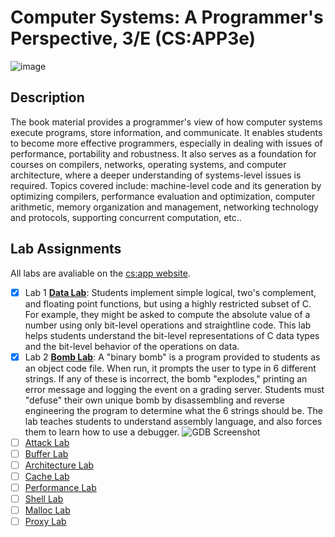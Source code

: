 # Computer Systems: A Programmer's Perspective, 3/E (CS:APP3e)
![image](https://github.com/user-attachments/assets/08041e99-861f-464b-b664-dbbcc320fd8c)

## Description
The book material provides a programmer's view of how computer systems execute programs, store information, and communicate. It enables students to become more effective programmers, especially in dealing with issues of performance, portability and robustness. It also serves as a foundation for courses on compilers, networks, operating systems, and computer architecture, where a deeper understanding of systems-level issues is required. Topics covered include: machine-level code and its generation by optimizing compilers, performance evaluation and optimization, computer arithmetic, memory organization and management, networking technology and protocols, supporting concurrent computation, etc..

## Lab Assignments
All labs are avaliable on the [cs:app website](https://csapp.cs.cmu.edu/).

- [x] Lab 1 [**Data Lab**](https://github.com/notDroid/CS-APP/tree/main/Lab1-DataLab): Students implement simple logical, two's complement, and floating point functions, but using a highly restricted subset of C. For example, they might be asked to compute the absolute value of a number using only bit-level operations and straightline code. This lab helps students understand the bit-level representations of C data types and the bit-level behavior of the operations on data.
- [x] Lab 2 [**Bomb Lab**](https://github.com/notDroid/CS-APP/tree/main/Lab2-BombLab): A "binary bomb" is a program provided to students as an object code file. When run, it prompts the user to type in 6 different strings. If any of these is incorrect, the bomb "explodes," printing an error message and logging the event on a grading server. Students must "defuse" their own unique bomb by disassembling and reverse engineering the program to determine what the 6 strings should be. The lab teaches students to understand assembly language, and also forces them to learn how to use a debugger.
![GDB Screenshot](https://github.com/user-attachments/assets/df5e4774-7642-4897-9148-d4a2c7e4f658)
- [ ] [Attack Lab]()
- [ ] [Buffer Lab]()
- [ ] [Architecture Lab]()
- [ ] [Cache Lab]()
- [ ] [Performance Lab]()
- [ ] [Shell Lab]()
- [ ] [Malloc Lab]()
- [ ] [Proxy Lab]()
